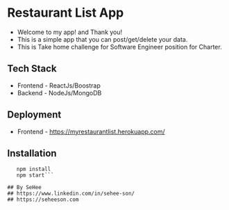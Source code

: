 # Restaurant List App

- Welcome to my app! and Thank you! 
- This is a simple app that you can post/get/delete your data. 
- This is Take home challenge for Software Engineer position for Charter.


## Tech Stack

- Frontend - ReactJs/Boostrap
- Backend - NodeJs/MongoDB

## Deployment 

- Frontend - https://myrestaurantlist.herokuapp.com/

## Installation
```git clone https://github.com/seheesf88/restaurant_frontend.git
   npm install
   npm start```
   
## By SeHee 
## https://www.linkedin.com/in/sehee-son/
## https://seheeson.com



